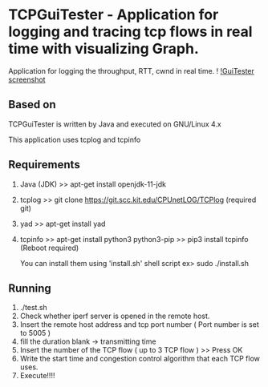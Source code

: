 TCPGuiTester - Application for logging and tracing tcp flows in real time with visualizing Graph.
================================================================================

Application for logging the throughput, RTT, cwnd in real time.
!
[!GuiTester screenshot](figure.png)


Based on
--------------------------------------------------------------------------------
TCPGuiTester is written by Java and executed on GNU/Linux 4.x

This application uses tcplog and tcpinfo


Requirements
--------------------------------------------------------------------------------
1) Java (JDK)  >> apt-get install openjdk-11-jdk
2) tcplog      >> git clone https://git.scc.kit.edu/CPUnetLOG/TCPlog (required git)
3) yad 	       >> apt-get install yad
4) tcpinfo     >> apt-get install python3 python3-pip
               >> pip3 install tcpinfo   (Reboot required)

	You can install them using 'install.sh' shell script
	ex>  sudo ./install.sh

Running
--------------------------------------------------------------------------------
1) ./test.sh
2) Check whether iperf server is opened in the remote host.
3) Insert the remote host address and tcp port number ( Port number is set to 5005 )
4) fill the duration blank -> transmitting time
5) Insert the number of the TCP flow ( up to 3 TCP flow )   >> Press OK
6) Write the start time and congestion control algorithm that each TCP flow uses.
7) Execute!!!!
